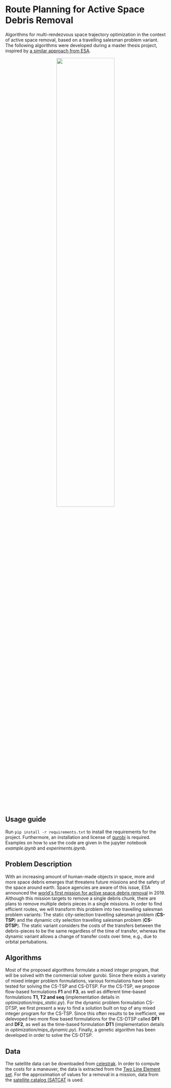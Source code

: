# Route Planning for Active Space Debris Removal
Algorithms for multi-rendezvous space trajectory optimization in the context of active space removal, based on a travelling salesman problem variant. The following algorithms were developed during a master thesis project, inspired by [a similar approach from ESA](https://esa.github.io/pygmo/examples/example7.html).

<p align="center">
<img src="https://github.com/Tshabalutzi/Route-Planning-for-Active-Space-Debris-Removal/blob/master/images/tour.png" width="60%" />
</p>

## Usage guide
Run `pip install -r requirements.txt` to install the requirements for the project. Furthermore, an installation and license of [gurobi](https://www.gurobi.com/) is required. Examples on how to use the code are given in the jupyter notebook *example.ipynb* and *experiments.ipynb*.

## Problem Description
With an increasing amount of human-made objects in space, more and more space debris emerges that threatens future missions and the safety of the space around earth. Space agencies are aware of this issue, ESA announced the [world's first mission for active space debris removal](https://www.esa.int/Safety_Security/Clean_Space/ESA_commissions_world_s_first_space_debris_removal) in  2019. Although this mission targets to remove a single debris chunk, there are plans to remove multiple debris pieces in a single missions. In order to find efficient routes, we will transform this problem into two travelling salesman problem variants: The static city-selection travelling salesman problem (**CS-TSP**) and the dynamic city selection travelling salesman problem (**CS-DTSP**). The static variant considers the costs of the transfers between the debris-pieces to be the same regardless of the time of transfer, whereas the dynamic variant allows a change of transfer costs over time, e.g., due to orbital pertubations.

## Algorithms
Most of the proposed algorithms formulate a mixed integer program, that will be solved with the commercial solver gurobi. Since there exists a variety of mixed integer problem formulations, various formulations have been tested for solving the CS-TSP and CS-DTSP. For the CS-TSP, we propose flow-based formulations **F1** and **F3**, as well as different time-based formulations **T1, T2 and seq** (implementation details in *optimization/mips_static.py*). For the dynamic problem formulation CS-DTSP, we first present a way to find a solution built on top of any mixed integer program for the CS-TSP. Since this often results to be inefficient, we delevoped two more flow based formulations for the CS-DTSP called **DF1** and **DF2**, as well as the time-based formulation **DT1** (implementation details in *optimization/mips_dynamic.py*). Finally, a genetic algorithm has been developed in order to solve the CS-DTSP.

## Data
The satellite data can be downloaded from [celestrak](https://celestrak.com/). In order to compute the costs for a maneuver, the data is extracted from the [Two Line Element set](https://celestrak.com/columns/v04n03/). For the approximation of values for a removal in a mission, data from the [satellite catalog (SATCAT](https://celestrak.com/satcat/search.php) is used.

